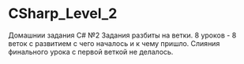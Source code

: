 # CSharp_Level_2
Домашнии задания C# №2
Задания разбиты на ветки.
8 уроков - 8 веток с развитием с чего началось и к чему пришло.
Слияния финального урока с первой веткой не делалось.

